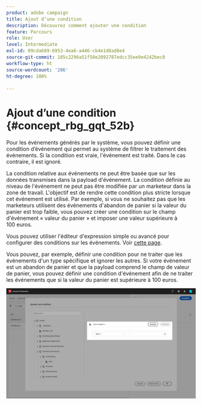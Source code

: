 ```yaml
---
product: adobe campaign
title: Ajout d’une condition
description: Découvrez comment ajouter une condition
feature: Parcours
role: User
level: Intermediate
exl-id: 09cda689-6953-4ea6-a446-cb4e1d8ad8e4
source-git-commit: 185c2296a51f58e2092787edcc35ee9e4242bec8
workflow-type: ht
source-wordcount: '206'
ht-degree: 100%

---
```


# Ajout d’une condition {#concept_rbg_gqt_52b}

Pour les événements générés par le système, vous pouvez définir une condition d’événement qui permet au système de filtrer le traitement des événements. Si la condition est vraie, l&#39;événement est traité. Dans le cas contraire, il est ignoré.

La condition relative aux événements ne peut être basée que sur les données transmises dans la payload d&#39;événement. La condition définie au niveau de l&#39;événement ne peut pas être modifiée par un marketeur dans la zone de travail. L&#39;objectif est de rendre cette condition plus stricte lorsque cet événement est utilisé. Par exemple, si vous ne souhaitez pas que les marketeurs utilisent des événements d&#39;abandon de panier si la valeur du panier est trop faible, vous pouvez créer une condition sur le champ d&#39;événement « valeur du panier » et imposer une valeur supérieure à 100 euros.

Vous pouvez utiliser l&#39;éditeur d&#39;expression simple ou avancé pour configurer des conditions sur les événements. Voir [cette page](../expression/expressionadvanced.md).

Vous pouvez, par exemple, définir une condition pour ne traiter que les événements d&#39;un type spécifique et ignorer les autres. Si votre événement est un abandon de panier et que la payload comprend le champ de valeur de panier, vous pouvez définir une condition d&#39;événement afin de ne traiter les événements que si la valeur du panier est supérieure à 100 euros.

![](../assets/journey78.png)
